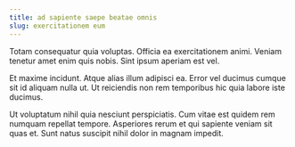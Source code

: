 ```yaml
---
title: ad sapiente saepe beatae omnis
slug: exercitationem eum
---
```


Totam consequatur quia voluptas. Officia ea exercitationem animi. Veniam tenetur amet enim quis nobis. Sint ipsum aperiam est vel.

Et maxime incidunt. Atque alias illum adipisci ea. Error vel ducimus cumque sit id aliquam nulla ut. Ut reiciendis non rem temporibus hic quia labore iste ducimus.

Ut voluptatum nihil quia nesciunt perspiciatis. Cum vitae est quidem rem numquam repellat tempore. Asperiores rerum et qui sapiente veniam sit quas et. Sunt natus suscipit nihil dolor in magnam impedit.
